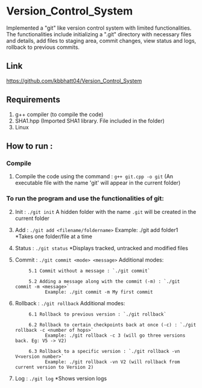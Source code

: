 # Version_Control_System

Implemented a "git" like version control system with limited functionalities. The functionalities include initializing a ".git" directory with necessary files and details, add files to staging area, commit changes, view status and logs, rollback to previous commits.

## Link
https://github.com/kbbhatt04/Version_Control_System

## Requirements
1. g++ compiler (to compile the code)
2. SHA1.hpp (Imported SHA1 library. File included in the folder)
3. Linux


## How to run : 

### Compile
1. Compile the code using the command : `g++ git.cpp -o git`
   (An executable file with the name 'git' will appear in the current folder)

### To run the program and use the functionalities of git:
2. Init : `./git init` 
    A hidden folder with the name `.git` will be created in the current folder
	
3. Add : `./git add <filename/foldername>`
		Example: ./git add folder1
		*Takes one folder/file at a time
	
4. Status : `./git status`
		*Displays tracked, untracked and modified files
	
5. Commit : `./git commit <mode> <message>`
		Additional modes:
			
			5.1 Commit without a message : `./git commit`
			
			5.2 Adding a message along with the commit (-m) : `./git commit -m <message>`
			      Example: ./git commit -m My first commit
	
6. Rollback : `./git rollback`
		Additional modes:
			
			6.1 Rollback to previous version : `./git rollback`
			
			6.2 Rollback to certain checkpoints back at once (-c) : `./git rollback -c <number of hops>`
			      Example: ./git rollback -c 3 (will go three versions back. Eg: V5 -> V2)
			
			6.3 Rollback to a specific version : `./git rollback -vn V<version number>`
			      Example: ./git rollback -vn V2 (will rollback from current version to Version 2)
			
7. Log : `./git log`
		*Shows version logs
	       
	
